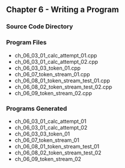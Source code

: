 ## Chapter 6 - Writing a Program
### Source Code Directory

### Program Files
* ch\_06\_03\_01\_calc\_attempt\_01.cpp
* ch\_06\_03\_01\_calc\_attempt\_02.cpp
* ch\_06\_03\_03\_token\_01.cpp
* ch\_06\_07\_token\_stream\_01.cpp
* ch\_06\_08\_01\_token\_stream\_test\_01.cpp
* ch\_06\_08\_02\_token\_stream\_test\_02.cpp
* ch\_06\_09\_token\_stream\_02.cpp 

### Programs Generated
* ch\_06\_03\_01\_calc\_attempt\_01
* ch\_06\_03\_01\_calc\_attempt\_02
* ch\_06\_03\_03\_token\_01
* ch\_06\_07\_token\_stream\_01
* ch\_06\_08\_01\_token\_stream\_test\_01
* ch\_06\_08\_02\_token\_stream\_test\_02
* ch\_06\_09\_token\_stream\_02

